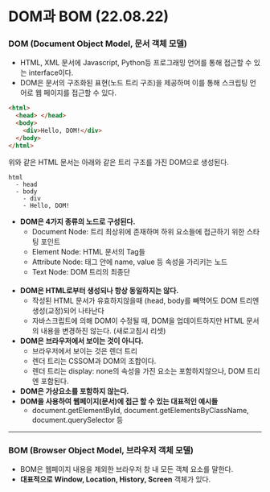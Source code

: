 # DOM과 BOM (22.08.22)

### DOM (Document Object Model, 문서 객체 모델)

- HTML, XML 문서에 Javascript, Python등 프로그래밍 언어를 통해 접근할 수 있는 interface이다.
- DOM은 문서의 구조화된 표현(노드 트리 구조)을 제공하며 이를 통해 스크립팅 언어로 웹 페이지를 접근할 수 있다.

```html
<html>
  <head> </head>
  <body>
    <div>Hello, DOM!</div>
  </body>
</html>
```

위와 같은 HTML 문서는 아래와 같은 트리 구조를 가진 DOM으로 생성된다.

```
html
  - head
  - body
    - div
	- Hello, DOM!
```

- <b>DOM은 4가지 종류의 노드로 구성된다.</b>
  - Document Node: 트리 최상위에 존재하며 하위 요소들에 접근하기 위한 스타팅 포인트
  - Element Node: HTML 문서의 Tag들
  - Attribute Node: 태그 안에 name, value 등 속성을 가리키는 노드
  - Text Node: DOM 트리의 최종단  
    <br>
- <b>DOM은 HTML로부터 생성되나 항상 동일하지는 않다.</b>
  - 작성된 HTML 문서가 유효하지않을때 (head, body를 빼먹어도 DOM 트리엔 생성(교정)되어 나타난다
  - 자바스크립트에 의해 DOM이 수정될 때, DOM을 업데이트하지만 HTML 문서의 내용을 변경하진 않는다. (새로고침시 리셋)
    <br>
- <b>DOM은 브라우저에서 보이는 것이 아니다.</b>
  - 브라우저에서 보이는 것은 렌더 트리
  - 렌더 트리는 CSSOM과 DOM의 조합이다.
  - 렌더 트리는 display: none의 속성을 가진 요소는 포함하지않으나, DOM 트리엔 포함된다.
    <br>
- <b>DOM은 가상요소를 포함하지 않는다.</b>
  <br>
- <b>DOM을 사용하여 웹페이지(문서)에 접근 할 수 있는 대표적인 예시들</b>
  - document.getElementById, document.getElementsByClassName, document.querySelector 등

---

### BOM (Browser Object Model, 브라우저 객체 모델)

- BOM은 웹페이지 내용을 제외한 브라우저 창 내 모든 객체 요소를 말한다.
- <b>대표적으로 Window, Location, History, Screen</b> 객체가 있다.
